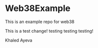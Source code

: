 # Web38Example
This is an example repo for web38


This is a test change! testing testing testing! 

Khaled Ayeva